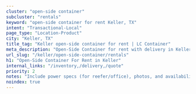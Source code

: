 ```yaml
---
cluster: "open-side container"
subcluster: "rentals"
keyword: "open-side container for rent Keller, TX"
intent: "Transactional-Local"
page_type: "Location-Product"
city: "Keller, TX"
title_tag: "Keller open-side container for rent | LC Container"
meta_description: "Open-Side Container for rent with delivery in Keller, TX. LC Container — local Since 2003. Get pricing today."
url_slug: "/keller/open-side-container/rentals"
h1: "Open-Side Container For Rent in Keller"
internal_links: "/inventory,/delivery,/quote"
priority: 2
notes: "Include power specs (for reefer/office), photos, and availability."
noindex: true
---
```


<!-- TODO: Add unique city/inventory copy, images, and internal links here. -->
